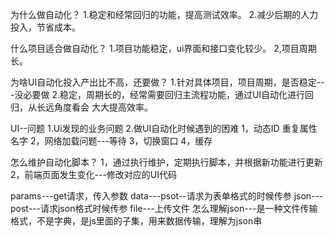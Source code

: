 为什么做自动化？
1.稳定和经常回归的功能，提高测试效率。
2.减少后期的人力投入，节省成本。

什么项目适合做自动化？
1.项目功能稳定，ui界面和接口变化较少。
2,项目周期长。

为啥UI自动化投入产出比不高，还要做？
1.针对具体项目，项目周期，是否稳定---没必要做
2.稳定，周期长的，经常需要回归主流程功能，通过UI自动化进行回归，从长远角度看会
大大提高效率。

UI--问题
1.Ui发现的业务问题
2.做UI自动化时候遇到的困难
1，动态ID 重复属性名字
2，网络加载问题---等待
3，切换窗口
4，缓存

怎么维护自动化脚本？
1，通过执行维护，定期执行脚本，并根据新功能进行更新
2，前端页面发生变化---修改对应的UI代码


params---get请求，传入参数
data---psot--请求为表单格式的时候传参
json---post---请求json格式时候传参
file---上传文件
怎么理解json---是一种文件传输格式，不是字典，是js里面的子集，用来数据传输，理解为json串




